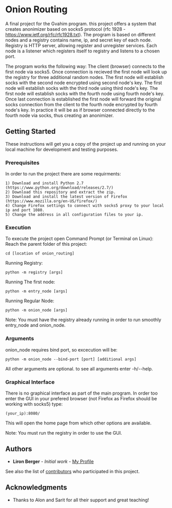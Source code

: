 # Onion Routing

A final project for the Gvahim program. this project offers a system that creates anonimizer based on socks5 protocol
(rfc 1928 - https://www.ietf.org/rfc/rfc1928.txt).
The program is based on different nodes and a registry contains name, ip, and secret key of each node.
Registry is HTTP server, allowing register and unregister services.
Each node is a listener which registers itself to registry and listens to a chosen port.

The program works the following way:
The client (browser) connects to the first node via socks5. Once connection is recieved the first node will look up the 
registry for three additional random nodes.
The first node will establish socks with the second node encrypted using second node's key.
The first node will establish socks with the third node using third node's key.
The first node will establish socks with the fourth node using fourth node's key.
Once last connection is established the first node will forward the original socks connection from the client to 
the fourth node encrypted by fourth node's key.
In practice it will be as if browser connected directly to the fourth node via socks, thus creating an anonimizer. 


## Getting Started

These instructions will get you a copy of the project up and running on your local machine for development and testing purposes.

### Prerequisites

In order to run the project there are some requirments:
```
1) Download and install Python 2.7 (https://www.python.org/download/releases/2.7/)
2) Download this repository and extract the zip.
3) Download and install the latest version of Firefox (https://www.mozilla.org/en-US/firefox/)
4) Change Firefox settings to connect with socks5 proxy to your local ip and port 1080.
5) Change the address in all configuration files to your ip.
```

### Execution

To execute the project open Command Prompt (or Terminal on Linux):
Reach the parent folder of this project:
```
cd [location of onion_routing]
```
Running Registry:
```
python -m registry [args]
```

Running The first node:
```
python -m entry_node [args]
```

Running Regular Node:
```
python -m onion_node [args]
```

Note: You must have the registry already running in order to run smoothly entry_node and onion_node.


### Arguments

onion_node requires bind port, so excecution will be:
```
python -m onion_node --bind-port [port] [additional args]
```

All other arguments are optional. to see all arguments enter -h/--help.

### Graphical Interface

There is no graphical interface as part of the main program.
In order too enter the GUI in your prefered browser (not Firefox as Firefox should be working with socks5)
type:
```
(your_ip):8080/
```
This will open the home page from which other options are available.

Note: You must run the registry in order to use the GUI.


## Authors

* **Liron Berger** - *Initial work* - [My Profile](https://github.com/Liron-Berger)

See also the list of [contributors](https://github.com/Liron-Berger/Onion-Routing/graphs/contributors) who participated in this project.


## Acknowledgments

* Thanks to Alon and Sarit for all their support and great teaching!